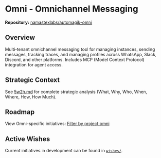 # Omni - Omnichannel Messaging

**Repository:** [namastexlabs/automagik-omni](https://github.com/namastexlabs/automagik-omni)

## Overview

Multi-tenant omnichannel messaging tool for managing instances, sending messages, tracking traces, and managing profiles across WhatsApp, Slack, Discord, and other platforms. Includes MCP (Model Context Protocol) integration for agent access.

## Strategic Context

See [5w2h.md](5w2h.md) for complete strategic analysis (What, Why, Who, When, Where, How, How Much).

## Roadmap

View Omni-specific initiatives: [Filter by project:omni](https://github.com/orgs/namastexlabs/projects/1/views/3?filterQuery=project%3Aomni)

## Active Wishes

Current initiatives in development can be found in [`wishes/`](wishes/).
